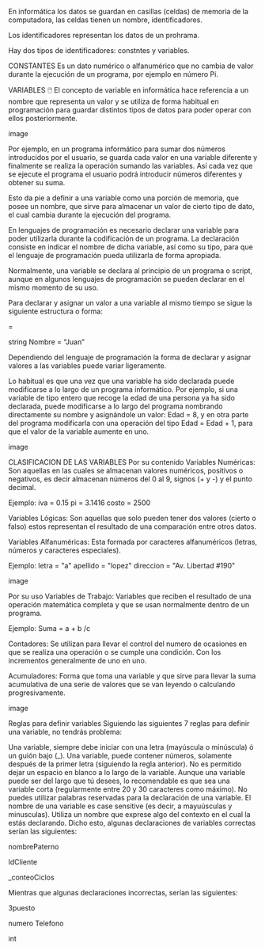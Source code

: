 
En informática los datos se guardan en casillas (celdas) de memoria de la computadora, las celdas tienen un nombre, identificadores.

Los identificadores representan los datos de un prohrama.

Hay dos tipos de identificadores: constntes y variables.

CONSTANTES
Es un dato numérico o alfanumérico que no cambia de valor durante la ejecución de un programa, por ejemplo en número Pi.

VARIABLES 🖱️
El concepto de variable en informática hace referencia a un nombre que representa un valor y se utiliza de forma habitual en programación para guardar distintos tipos de datos para poder operar con ellos posteriormente.

image

Por ejemplo, en un programa informático para sumar dos números introducidos por el usuario, se guarda cada valor en una variable diferente y finalmente se realiza la operación sumando las variables. Así cada vez que se ejecute el programa el usuario podrá introducir números diferentes y obtener su suma.

Esto da pie a definir a una variable como una porción de memoria, que posee un nombre, que sirve para almacenar un valor de cierto tipo de dato, el cual cambia durante la ejecución del programa.

En lenguajes de programación es necesario declarar una variable para poder utilizarla durante la codificación de un programa. La declaración consiste en indicar el nombre de dicha variable, así como su tipo, para que el lenguaje de programación pueda utilizarla de forma apropiada.

Normalmente, una variable se declara al principio de un programa o script, aunque en algunos lenguajes de programación se pueden declarar en el mismo momento de su uso.

Para declarar y asignar un valor a una variable al mismo tiempo se sigue la siguiente estructura o forma:

=

string Nombre = “Juan”

Dependiendo del lenguaje de programación la forma de declarar y asignar valores a las variables puede variar ligeramente.

Lo habitual es que una vez que una variable ha sido declarada puede modificarse a lo largo de un programa informático. Por ejemplo, si una variable de tipo entero que recoge la edad de una persona ya ha sido declarada, puede modificarse a lo largo del programa nombrando directamente su nombre y asignándole un valor: Edad = 8, y en otra parte del programa modificarla con una operación del tipo Edad = Edad + 1, para que el valor de la variable aumente en uno.

image

CLASIFICACION DE LAS VARIABLES
Por su contenido
Variables Numéricas: Son aquellas en las cuales se almacenan valores numéricos, positivos o negativos, es decir almacenan números del 0 al 9, signos (+ y -) y el punto decimal.

Ejemplo: iva = 0.15 pi = 3.1416 costo = 2500

Variables Lógicas: Son aquellas que solo pueden tener dos valores (cierto o falso) estos representan el resultado de una comparación entre otros datos.

Variables Alfanuméricas: Esta formada por caracteres alfanuméricos (letras, números y caracteres especiales).

Ejemplo: letra = "a" apellido = "lopez" direccion = "Av. Libertad #190"

image

Por su uso
Variables de Trabajo: Variables que reciben el resultado de una operación matemática completa y que se usan normalmente dentro de un programa.

Ejemplo: Suma = a + b /c

Contadores: Se utilizan para llevar el control del numero de ocasiones en que se realiza una operación o se cumple una condición. Con los incrementos generalmente de uno en uno.

Acumuladores: Forma que toma una variable y que sirve para llevar la suma acumulativa de una serie de valores que se van leyendo o calculando progresivamente.

image

Reglas para definir variables
Siguiendo las siguientes 7 reglas para definir una variable, no tendrás problema:

Una variable, siempre debe iniciar con una letra (mayúscula o minúscula) ó un guión bajo (_).
Una variable, puede contener números, solamente después de la primer letra (siguiendo la regla anterior).
No es permitido dejar un espacio en blanco a lo largo de la variable.
Aunque una variable puede ser del largo que tú desees, lo recomendable es que sea una variable corta (regularmente entre 20 y 30 caracteres como máximo).
No puedes utilizar palabras reservadas para la declaración de una variable.
El nombre de una variable es case sensitive (es decir, a mayuúsculas y minusculas).
Utiliza un nombre que exprese algo del contexto en el cual la estás declarando.
Dicho esto, algunas declaraciones de variables correctas serían las siguientes:

nombrePaterno

IdCliente

_conteoCiclos

Mientras que algunas declaraciones incorrectas, serían las siguientes:

3puesto

numero Telefono

int
